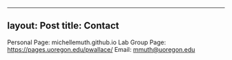 
---
layout: Post
title: Contact
---


Personal Page: michellemuth.github.io
Lab Group Page: https://pages.uoregon.edu/pwallace/
Email: mmuth@uoregon.edu
